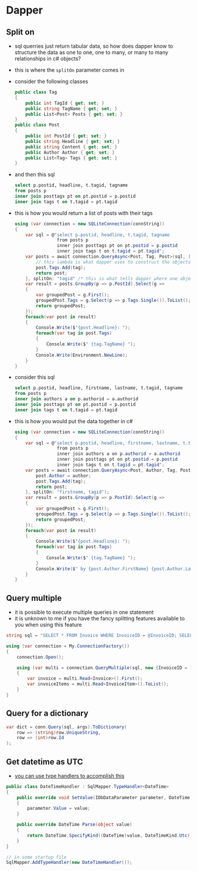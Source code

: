 # Dapper

## Split on

- sql querries just return tabular data, so how does dapper know to structure the data as one to one, one to many, or many to many relationships in c# objects?
- this is where the `splitOn` parameter comes in
- consider the following classes

    ```cs
    public class Tag
    {
        public int TagId { get; set; }
        public string TagName { get; set; }
        public List<Post> Posts { get; set; }
    }
    public class Post
    {
        public int PostId { get; set; }
        public string Headline { get; set; }
        public string Content { get; set; }
        public Author Author { get; set; }
        public List<Tag> Tags { get; set; } 
    }
    ```

- and then this sql

    ```sql
    select p.postid, headline, t.tagid, tagname
    from posts p 
    inner join posttags pt on pt.postid = p.postid
    inner join tags t on t.tagid = pt.tagid
    ```

- this is how you would return a list of posts with their tags

    ```cs
    using (var connection = new SQLiteConnection(connString))
    {
        var sql = @"select p.postid, headline, t.tagid, tagname
                    from posts p 
                    inner join posttags pt on pt.postid = p.postid
                    inner join tags t on t.tagid = pt.tagid";
        var posts = await connection.QueryAsync<Post, Tag, Post>(sql, (post, tag) => {
            // this lambda is what dapper uses to construct the objects
            post.Tags.Add(tag);
            return post;
        }, splitOn: "tagid" /* this is what tells dapper where one object stops and where the next one begins */);
        var result = posts.GroupBy(p => p.PostId).Select(g =>
        {
            var groupedPost = g.First();
            groupedPost.Tags = g.Select(p => p.Tags.Single()).ToList();
            return groupedPost;
        });
        foreach(var post in result)
        {
            Console.Write($"{post.Headline}: ");
            foreach(var tag in post.Tags)
            {
                Console.Write($" {tag.TagName} ");
            }
            Console.Write(Environment.NewLine);
        }
    }
    ```

- consider this sql

    ```sql
    select p.postid, headline, firstname, lastname, t.tagid, tagname
    from posts p 
    inner join authors a on p.authorid = a.authorid
    inner join posttags pt on pt.postid = p.postid
    inner join tags t on t.tagid = pt.tagid
    ```

- this is how you would put the data together in c#

    ```cs
    using (var connection = new SQLiteConnection(connString))
    {
        var sql = @"select p.postid, headline, firstname, lastname, t.tagid, tagname
                    from posts p 
                    inner join authors a on p.authorid = a.authorid
                    inner join posttags pt on pt.postid = p.postid
                    inner join tags t on t.tagid = pt.tagid";
        var posts = await connection.QueryAsync<Post, Author, Tag, Post>(sql, (post, author, tag) => {
            post.Author = author;
            post.Tags.Add(tag);
            return post;
        }, splitOn: "firstname, tagid");
        var result = posts.GroupBy(p => p.PostId).Select(g =>
        {
            var groupedPost = g.First();
            groupedPost.Tags = g.Select(p => p.Tags.Single()).ToList();
            return groupedPost;
        });
        foreach(var post in result)
        {
            Console.Write($"{post.Headline}: ");
            foreach(var tag in post.Tags)
            {
                Console.Write($" {tag.TagName} ");
            }
            Console.Write($" by {post.Author.FirstName} {post.Author.LastName} {Environment.NewLine}");
        }
    }
    ```

## Query multiple

- it is possible to execute multiple queries in one statement
- it is unknown to me if you have the fancy splitting features available to you when using this feature

```cs
string sql = "SELECT * FROM Invoice WHERE InvoiceID = @InvoiceID; SELECT * FROM InvoiceItem WHERE InvoiceID = @InvoiceID;";

using (var connection = My.ConnectionFactory())
{
    connection.Open();

    using (var multi = connection.QueryMultiple(sql, new {InvoiceID = 1}))
    {
        var invoice = multi.Read<Invoice>().First();
        var invoiceItems = multi.Read<InvoiceItem>().ToList();
    }
}
```

## Query for a dictionary

```cs
var dict = conn.Query(sql, args).ToDictionary(
    row => (string)row.UniqueString,
    row => (int)row.Id
);
```

## Get datetime as UTC

- [you can use type handlers to accomplish this](https://stackoverflow.com/questions/12510299/get-datetime-as-utc-with-dapper)

```cs
public class DateTimeHandler : SqlMapper.TypeHandler<DateTime>
{
    public override void SetValue(IDbDataParameter parameter, DateTime value)
    {
        parameter.Value = value;
    }

    public override DateTime Parse(object value)
    {
        return DateTime.SpecifyKind((DateTime)value, DateTimeKind.Utc);
    }
}
```

```cs
// in some startup file
SqlMapper.AddTypeHandler(new DateTimeHandler());
```
